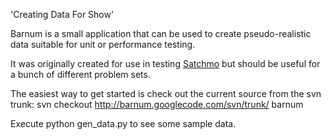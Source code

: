 'Creating Data For Show'

Barnum is a small application that can be used to create pseudo-realistic data suitable for unit or performance testing.

It was originally created for use in testing [Satchmo](http://www.satchmoproject.com) but should be useful for a bunch of different problem sets.

The easiest way to get started is check out the current source from the svn trunk:
svn checkout http://barnum.googlecode.com/svn/trunk/ barnum

Execute python gen\_data.py to see some sample data.
